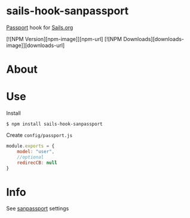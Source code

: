 # sails-hook-sanpassport
[Passport](https://www.npmjs.com/package/passport) hook for [Sails.org](http://sailsjs.org/)

  [![NPM Version][npm-image]][npm-url]
  [![NPM Downloads][downloads-image]][downloads-url]

# About

# Use
Install
	
	$ npm install sails-hook-sanpassport

Create `config/passport.js`
~~~js
module.exports = {
	model: "user",
	//optional
	redirecCB: null
}
~~~
# Info
See [sanpassport](https://www.npmjs.com/package/sanpassport) settings
